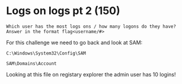 # Logs on logs pt 2 (150)
`Which user has the most logs ons / how many logons do they have? Answer in the format flag<username/#>`

For this challenge we need to go back and look at SAM:
```
C:\Windows\System32\Config\SAM

SAM\Domains\Account
```
Looking at this file on registary explorer the admin user has 10 logins!
